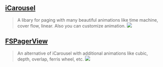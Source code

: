 [iCarousel](https://github.com/nicklockwood/iCarousel)
--
> A libary for paging with many beautiful animations like time machine, cover flow, linear. Also you can customize animation.
![](https://camo.githubusercontent.com/42a9e068bb8aab651d25a0998da709719704ce34/687474703a2f2f672e7265636f726469742e636f2f517032453559364d41652e676966)



[FSPagerView](https://github.com/WenchaoD/FSPagerView)
--
>An alternative of iCarousel with additional animations like cubic, depth, overlap, ferris wheel, etc.
![](https://cloud.githubusercontent.com/assets/5186464/22686431/198905aa-ed5f-11e6-9312-ec371c8c4e44.gif)
